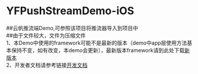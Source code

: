 # YFPushStreamDemo-iOS
##云帆推流端Demo,可参照该项目将推流器导入到项目中</br>
##由于文件较大，文件为压缩文件 </br>
1、本Demo中使用的framework可能不是最新的版本（demo中app层使用方法基本保持不变，如有改变，本demo会更新），最新版本framework请到此处下载[新版本](https://github.com/YfCloudKit/YFPushStreamKit-iOS)</br>
2、开发者文档请参考链接[开发文档](http://www.yfcloud.com)</br>
